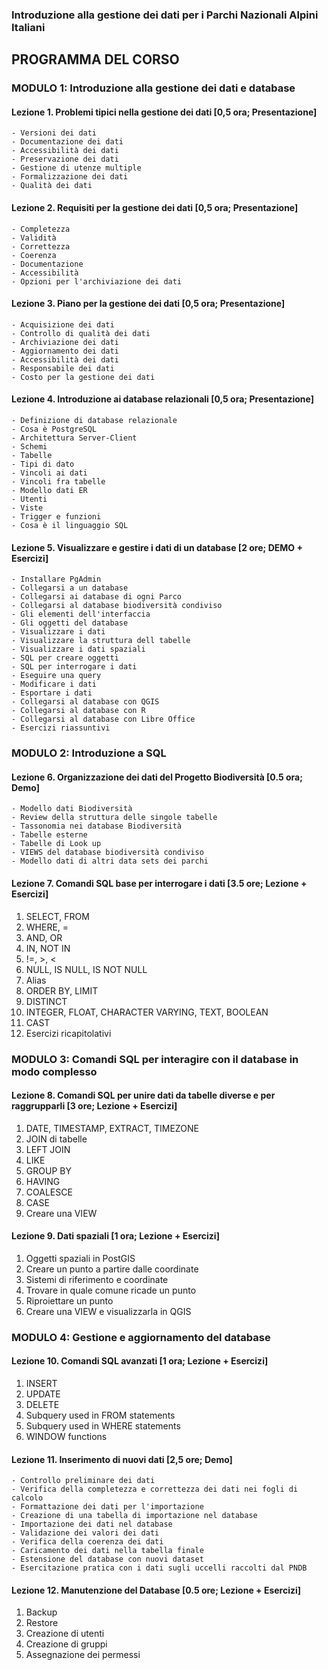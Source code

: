 ### Introduzione alla gestione dei dati per i Parchi Nazionali Alpini Italiani
## PROGRAMMA DEL CORSO

### MODULO 1: Introduzione alla gestione dei dati e database  

#### Lezione 1. Problemi tipici nella gestione dei dati [0,5 ora; Presentazione]
	- Versioni dei dati
	- Documentazione dei dati
	- Accessibilità dei dati
	- Preservazione dei dati
	- Gestione di utenze multiple
	- Formalizzazione dei dati
	- Qualità dei dati

#### Lezione 2. Requisiti per la gestione dei dati [0,5 ora; Presentazione]
	- Completezza
	- Validità
	- Correttezza
	- Coerenza
	- Documentazione
	- Accessibilità
	- Opzioni per l'archiviazione dei dati

#### Lezione 3. Piano per la gestione dei dati [0,5 ora; Presentazione]  
	- Acquisizione dei dati
	- Controllo di qualità dei dati
	- Archiviazione dei dati
	- Aggiornamento dei dati
	- Accessibilità dei dati
	- Responsabile dei dati
	- Costo per la gestione dei dati

#### Lezione 4. Introduzione ai database relazionali [0,5 ora; Presentazione]
	- Definizione di database relazionale
	- Cosa è PostgreSQL
	- Architettura Server-Client
	- Schemi
	- Tabelle
	- Tipi di dato
	- Vincoli ai dati
	- Vincoli fra tabelle
	- Modello dati ER
	- Utenti
	- Viste
	- Trigger e funzioni
	- Cosa è il linguaggio SQL

#### Lezione 5. Visualizzare e gestire i dati di un database [2 ore; DEMO + Esercizi]
	- Installare PgAdmin
	- Collegarsi a un database
	- Collegarsi ai database di ogni Parco
	- Collegarsi al database biodiversità condiviso
	- Gli elementi dell'interfaccia
	- Gli oggetti del database
	- Visualizzare i dati
	- Visualizzare la struttura dell tabelle
	- Visualizzare i dati spaziali
	- SQL per creare oggetti
	- SQL per interrogare i dati
	- Eseguire una query
	- Modificare i dati
	- Esportare i dati
	- Collegarsi al database con QGIS
	- Collegarsi al database con R
	- Collegarsi al database con Libre Office
	- Esercizi riassuntivi

### MODULO 2: Introduzione a SQL

#### Lezione 6. Organizzazione dei dati del Progetto Biodiversità [0.5 ora; Demo]
	- Modello dati Biodiversità
	- Review della struttura delle singole tabelle
	- Tassonomia nei database Biodiversità
	- Tabelle esterne
	- Tabelle di Look up
	- VIEWS del database biodiversità condiviso
	- Modello dati di altri data sets dei parchi

#### Lezione 7. Comandi SQL base per interrogare i dati [3.5 ore; Lezione + Esercizi]
1. SELECT, FROM
2. WHERE, =
3. AND, OR
4. IN, NOT IN
5. !=, >, <
6. NULL, IS NULL, IS NOT NULL
7. Alias
8. ORDER BY, LIMIT
9. DISTINCT
10. INTEGER, FLOAT, CHARACTER VARYING, TEXT, BOOLEAN
11. CAST
12. Esercizi ricapitolativi

### MODULO 3: Comandi SQL per interagire con il database in modo complesso

#### Lezione 8. Comandi SQL per unire dati da tabelle diverse e per raggrupparli [3 ore; Lezione + Esercizi]
1. DATE, TIMESTAMP, EXTRACT, TIMEZONE
2. JOIN di tabelle
3. LEFT JOIN
4. LIKE
5. GROUP BY
6. HAVING
7. COALESCE
8. CASE
9. Creare una VIEW

#### Lezione 9. Dati spaziali [1 ora; Lezione + Esercizi]
1. Oggetti spaziali in PostGIS
2. Creare un punto a partire dalle coordinate
3. Sistemi di riferimento e coordinate
4. Trovare in quale comune ricade un punto
5. Riproiettare un punto
6. Creare una VIEW e visualizzarla in QGIS

### MODULO 4: Gestione e aggiornamento del database

#### Lezione 10. Comandi SQL avanzati [1 ora; Lezione + Esercizi]
1. INSERT
2. UPDATE
3. DELETE
4. Subquery used in FROM statements
5. Subquery used in WHERE statements
6. WINDOW functions

#### Lezione 11. Inserimento di nuovi dati [2,5 ore; Demo]
	- Controllo preliminare dei dati
	- Verifica della completezza e correttezza dei dati nei fogli di calcolo
	- Formattazione dei dati per l'importazione
	- Creazione di una tabella di importazione nel database
	- Importazione dei dati nel database
	- Validazione dei valori dei dati
	- Verifica della coerenza dei dati
	- Caricamento dei dati nella tabella finale
	- Estensione del database con nuovi dataset
	- Esercitazione pratica con i dati sugli uccelli raccolti dal PNDB

#### Lezione 12. Manutenzione del Database [0.5 ore; Lezione + Esercizi]
1. Backup
2. Restore
3. Creazione di utenti
4. Creazione di gruppi
5. Assegnazione dei permessi
